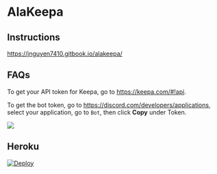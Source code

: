 # AlaKeepa

## Instructions
https://jnguyen7410.gitbook.io/alakeepa/

## FAQs
To get your API token for Keepa, go to https://keepa.com/#!api.

To get the bot token, go to https://discord.com/developers/applications, select your application, go to `Bot`, then click **Copy** under Token. 

![](https://files.realpython.com/media/discord-bot-copy-token.1228e6cb6cba.png)

## Heroku
[![Deploy](https://www.herokucdn.com/deploy/button.svg)](https://heroku.com/deploy?template=https://github.com/jnguyen7410/alakeepa)
